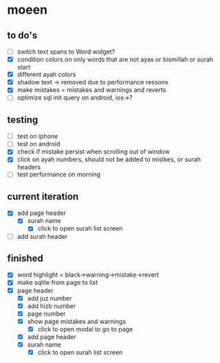 # moeen

## to do's

- [ ] switch text spans to Word widget?
- [x] condition colors on only words that are not ayas or bismillah or surah start
- [x] different ayah colors
- [x] shadow text -> removed due to performance ressons
- [x] make mistakes = mistakes and warnings and reverts
- [ ] optimize sql init query on android, ios->?

## testing

- [ ] test on iphone
- [ ] test on android
- [x] check if mistake persist when scrolling out of window
- [x] click on ayah numbers, should not be added to mistkes, or surah headers
- [ ] test performance on morning

## current iteration

- [x] add page header
  - [x] surah name
    - [x] click to open surah list screen
- [ ] add surah header

## finished

- [x] word highlight = black->warning->mistake->revert
- [x] make sqlite from page to list
- [x] page header
  - [x] add juz number
  - [x] add hizb number
  - [x] page number
  - [x] show page mistakes and warnings
    - [x] click to open modal to go to page
  - [x] add page header
  - [x] surah name
    - [x] click to open surah list screen
